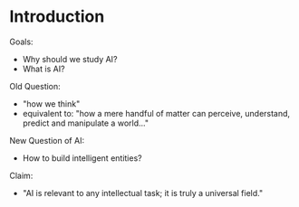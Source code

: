# Introduction
Goals:
* Why should we study AI?
* What is AI? 

Old Question:
* "how we think"
* equivalent to: "how a mere handful of matter can perceive, understand, predict and manipulate a world..."

New Question of AI:
* How to build intelligent entities?

Claim:
* "AI is relevant to any intellectual task; it is truly a universal field."



